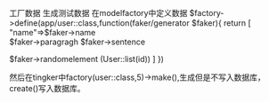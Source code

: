 工厂数据
生成测试数据
在modelfactory中定义数据
$factory->define(app/user::class,function(faker/generator $faker){
return [
"name"=>$faker->name  
$faker->paragragh 
$faker->sentence 

$faker->randomelement (User::list(id))
]
})

然后在tingker中factory(user::class,5)->make(),生成但是不写入数据库，create()写入数据库。